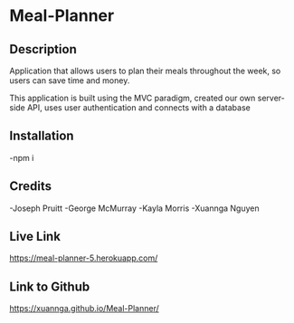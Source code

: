 # Meal-Planner

## Description
Application that allows users to plan their meals throughout the week, so users can save time and money.

This application is built using the MVC paradigm, created our own server-side API, uses user authentication and connects with a database

## Installation

-npm i

## Credits

-Joseph Pruitt
-George McMurray
-Kayla Morris
-Xuannga Nguyen

## Live Link
https://meal-planner-5.herokuapp.com/

## Link to Github
https://xuannga.github.io/Meal-Planner/
